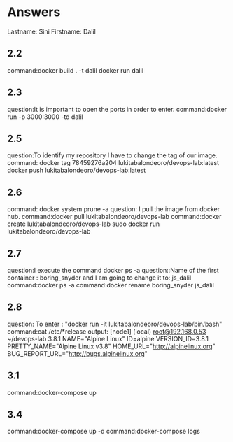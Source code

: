 # Answers

Lastname: Sini
Firstname: Dalil

## 2.2
command:docker build . -t dalil 
		docker run dalil 

## 2.3
question:It is important to open the ports in order to enter. 
command:docker run -p 3000:3000 -td dalil

## 2.5
question:To identify my repository I have to change the tag of our image. 
command: docker tag 78459276a204 lukitabalondeoro/devops-lab:latest docker push lukitabalondeoro/devops-lab:latest

## 2.6
command: docker system prune -a
question: I pull the image from docker hub. 
command:docker pull lukitabalondeoro/devops-lab
command:docker create lukitabalondeoro/devops-lab sudo docker run lukitabalondeoro/devops-lab

## 2.7
question:I execute the command docker ps -a
question::Name of the first container : boring_snyder and I am going to change it to: js_dalil 
command:docker ps -a
command:docker rename boring_snyder js_dalil

## 2.8
question: To enter : "docker run -it lukitabalondeoro/devops-lab/bin/bash"
command:cat /etc/*release
output:
[node1] (local) root@192.168.0.53 ~/devops-lab
3.8.1
NAME="Alpine Linux"
ID=alpine
VERSION_ID=3.8.1
PRETTY_NAME="Alpine Linux v3.8"
HOME_URL="http://alpinelinux.org"
BUG_REPORT_URL="http://bugs.alpinelinux.org"

## 3.1
command:docker-compose up

## 3.4
command:docker-compose up -d
command:docker-compose logs
